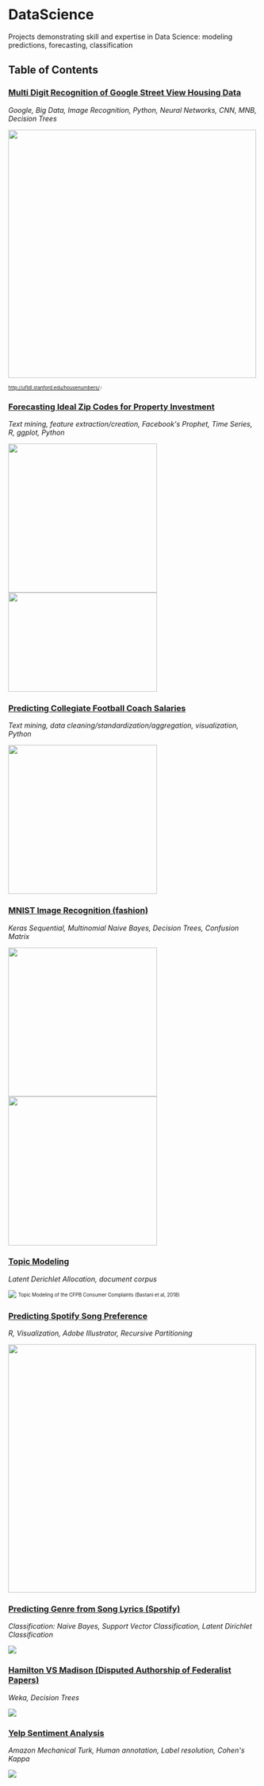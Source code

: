# DataScience
Projects demonstrating skill and expertise in Data Science:  modeling predictions, forecasting, classification 



## Table of Contents


### [Multi Digit Recognition of Google Street View Housing Data](https://github.com/anilatif/DataScience/tree/master/Multi%20Digit%20Recognition%20of%20Google%20Street%20View%20Housing%20Data) 
*Google, Big Data, Image Recognition, Python, Neural Networks, CNN, MNB, Decision Trees*

<img src = "https://github.com/anilatif/DataScience/blob/master/images/SVHN/examples_new.png" width=500>

<sup><sub>http://ufldl.stanford.edu/housenumbers/<sub><sup>
/  
 

### [Forecasting Ideal Zip Codes for Property Investment](https://github.com/anilatif/DataScience/tree/master/Forecasting%20Ideal%20Zip%20Codes%20for%20Property%20Investment)
*Text mining, feature extraction/creation, Facebook's Prophet, Time Series, R, ggplot, Python*

<img src = "images/real_estate_investment/housing_market.png" width=300> <img src = "images/real_estate_investment/real_estate_results.png" width=300 height=200>



### [Predicting Collegiate Football Coach Salaries](https://github.com/anilatif/DataScience/tree/master/Predicting%20Collegiate%20Football%20Coach%20Salaries)
*Text mining, data cleaning/standardization/aggregation, visualization, Python*

<img src="images/football_salaries/coaches_intro.png" width=300>


### [MNIST Image Recognition (fashion) ](https://github.com/anilatif/DataScience/tree/master/MNIST%20Image%20Recognition)
*Keras Sequential, Multinomial Naive Bayes, Decision Trees, Confusion Matrix*

<img src="images/mnist_fashion/mnist confusion.png" width=300> <img src="images/mnist_fashion/mnist test.png" width=300>

### [Topic Modeling](https://github.com/anilatif/DataScience/tree/master/Topic%20Modeling)
*Latent Derichlet Allocation, document corpus*

<img src="images/lda/lda.png"> <sup><sub>Topic Modeling of the CFPB Consumer Complaints (Bastani et al, 2018)<sub><sup>


### [Predicting Spotify Song Preference](https://github.com/anilatif/DataScience/tree/master/Predicting%20Spotify%20Song%20Preference)
*R, Visualization, Adobe Illustrator, Recursive Partitioning*

<img src = "images/Spotify_song_pref/spotify_rec_part.png" width=500>


### [Predicting Genre from Song Lyrics (Spotify)](https://github.com/anilatif/DataScience/tree/master/Predicting%20Genre%20from%20Song%20Lyrics%20(Spotify))
*Classification: Naive Bayes, Support Vector Classification, Latent Dirichlet Classification*

<img src="images/spotify_annot/spotify_annot.png">


### [Hamilton VS Madison (Disputed Authorship of Federalist Papers)](https://github.com/anilatif/DataScience/tree/master/Hamilton%20VS%20Madison)
*Weka, Decision Trees*

<img src= "images/weka/weka.png">


### [Yelp Sentiment Analysis](https://github.com/anilatif/DataScience/tree/master/Yelp%20Sentiment%20Analysis)
*Amazon Mechanical Turk, Human annotation, Label resolution, Cohen's Kappa*

<img src= "images/yelp_sent/yelp_sent.png">
